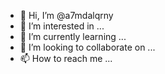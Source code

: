 - 👋 Hi, I’m @a7mdalqrny
- 👀 I’m interested in ...
- 🌱 I’m currently learning ...
- 💞️ I’m looking to collaborate on ...
- 📫 How to reach me ...

<!---
a7mdalqrny/a7mdalqrny is a ✨ special ✨ repository because its `README.md` (this file) appears on your GitHub profile.
You can click the Preview link to take a look at your changes.
--->
